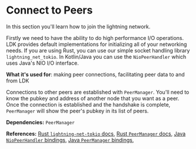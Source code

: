 # Connect to Peers

In this section you'll learn how to join the lightning network. 

Firstly we need to have the ability to do high performance I/O operations. LDK provides default implementations for initializing all of your networking needs. If you are using Rust, you can use our simple socket handling library `lightning_net_tokio`. In Kotlin/Java you can use the `NioPeerHandler` which uses Java's NIO I/O interface.

**What it's used for**: making peer connections, facilitating peer data to and from LDK

<CodeSwitcher :languages="{rust:'Rust', kotlin:'Kotlin'}">
  <template v-slot:rust> 

```rust
use lightning_net_tokio; // use LDK's sample networking module

let listen_port = 9735;
let listener = tokio::net::TcpListener::bind(format!("0.0.0.0:{}", listen_port))
    .await.unwrap()
loop {
    let tcp_stream = listener.accept().await.unwrap().0;
    tokio::spawn(async move {
        // Use LDK's supplied networking battery to facilitate inbound
        // connections.
        lightning_net_tokio::setup_inbound(
            &peer_manager,
            tcp_stream.into_std().unwrap(),
        )
        .await;
    });
}
```

  </template>

  <template v-slot:kotlin>

```java
val nioPeerHandler = channelManagerConstructor.nio_peer_handler
val port = 9777
nioPeerHandler.bind_listener(InetSocketAddress("127.0.0.1", port))
```

  </template>
</CodeSwitcher>


Connections to other peers are established with `PeerManager`. You'll need to know the pubkey and address of another node that you want as a peer. Once the connection is established and the handshake is complete, `PeerManager` will show the peer's pubkey in its list of peers.

<CodeSwitcher :languages="{rust:'Rust', kotlin:'Kotlin'}">
  <template v-slot:rust> 

```rust
match lightning_net_tokio::connect_outbound(Arc::clone(&peer_manager), pubkey, address).await {
	Some(connection_closed_future) => {
		let mut connection_closed_future = Box::pin(connection_closed_future);
		loop {
			// Make sure the connection is still established.
			match futures::poll!(&mut connection_closed_future) {
				std::task::Poll::Ready(_) => {
					panic!("ERROR: Peer disconnected before handshake completed");
				}
				std::task::Poll::Pending => {}
			}

			// Wait for the handshake to complete.
			match peer_manager.get_peer_node_ids().iter().find(|id| **id == pubkey) {
				Some(_) => break,
				None => tokio::time::sleep(std::time::Duration::from_millis(10)).await,
			}
		}
	}
	None => panic!("ERROR: Failed to connect to peer"),
}
```

  </template>

  <template v-slot:kotlin>
 
```java
try {
    // Connect and wait for the handshake to complete.
    val address: SocketAddress = InetSocketAddress(hostname, port)
    nioPeerHandler.connect(pubkeyHex.toByteArray(), address, 5555)

    // The peer's pubkey will be present in the list of peer ids.
    val peerManager: PeerManager = channelManagerConstructor.peer_manager
    val peerNodeIds = peerManager._peer_node_ids

    } catch (e: IOException) {
    // Handle failure when connecting to a peer.
}
```

  </template>
</CodeSwitcher>

**Dependencies:** `PeerManager`

**References:** [Rust `lightning-net-tokio` docs](https://docs.rs/lightning-net-tokio/*/lightning_net_tokio/), [Rust `PeerManager` docs](https://docs.rs/lightning/*/lightning/ln/peer_handler/struct.PeerManager.html), [Java `NioPeerHandler` bindings](https://github.com/lightningdevkit/ldk-garbagecollected/blob/main/src/main/java/org/ldk/batteries/NioPeerHandler.java),
[Java `PeerManager` bindings](https://github.com/lightningdevkit/ldk-garbagecollected/blob/main/src/main/java/org/ldk/structs/PeerManager.java),







